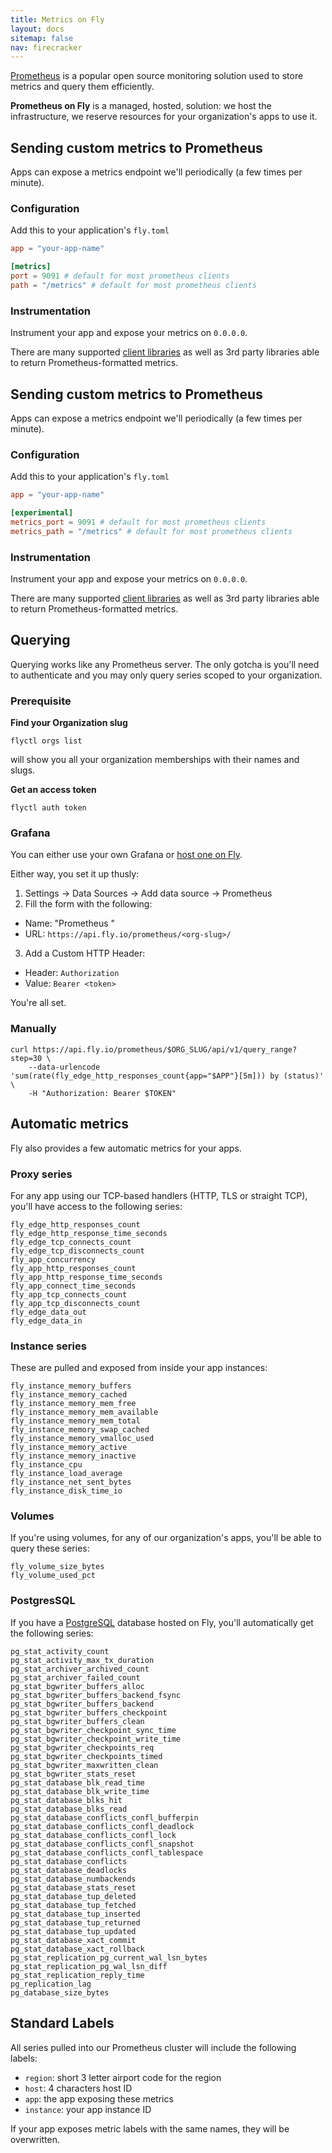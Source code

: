 ```yaml
---
title: Metrics on Fly
layout: docs
sitemap: false
nav: firecracker
---
```


[Prometheus](https://prometheus.io) is a popular open source monitoring solution used to store metrics and query them efficiently.

**Prometheus on Fly** is a managed, hosted, solution: we host the infrastructure, we reserve resources for your organization's apps to use it.

## Sending custom metrics to Prometheus

Apps can expose a metrics endpoint we'll periodically (a few times per minute).

### Configuration

Add this to your application's `fly.toml`

```toml
app = "your-app-name"

[metrics]
port = 9091 # default for most prometheus clients
path = "/metrics" # default for most prometheus clients
```

### Instrumentation

Instrument your app and expose your metrics on `0.0.0.0`.

There are many supported [client libraries](https://prometheus.io/docs/instrumenting/clientlibs/) as well as 3rd party libraries able to return Prometheus-formatted metrics.

## Sending custom metrics to Prometheus

Apps can expose a metrics endpoint we'll periodically (a few times per minute).

### Configuration

Add this to your application's `fly.toml`

```toml
app = "your-app-name"

[experimental]
metrics_port = 9091 # default for most prometheus clients
metrics_path = "/metrics" # default for most prometheus clients
```

### Instrumentation

Instrument your app and expose your metrics on `0.0.0.0`.

There are many supported [client libraries](https://prometheus.io/docs/instrumenting/clientlibs/) as well as 3rd party libraries able to return Prometheus-formatted metrics.

## Querying

Querying works like any Prometheus server. The only gotcha is you'll need to authenticate and you may only query series scoped to your organization.

### Prerequisite

**Find your Organization slug**

```
flyctl orgs list
```

 will show you all your organization memberships with their names and slugs.

**Get an access token**

```
flyctl auth token
```

### Grafana

You can either use your own Grafana or [host one on Fly](https://github.com/fly-apps/grafana).

Either way, you set it up thusly:

1. Settings -> Data Sources -> Add data source -> Prometheus
2. Fill the form with the following:
  - Name: "Prometheus <My Organization>"
  - URL: `https://api.fly.io/prometheus/<org-slug>/`
3. Add a Custom HTTP Header:
  - Header: `Authorization`
  - Value: `Bearer <token>`

You're all set.

### Manually

```shell
curl https://api.fly.io/prometheus/$ORG_SLUG/api/v1/query_range?step=30 \
	--data-urlencode 'sum(rate(fly_edge_http_responses_count{app="$APP"}[5m])) by (status)' \
	-H "Authorization: Bearer $TOKEN"
```

## Automatic metrics

Fly also provides a few automatic metrics for your apps.

### Proxy series

For any app using our TCP-based handlers (HTTP, TLS or straight TCP), you'll have access to the following series:

```
fly_edge_http_responses_count
fly_edge_http_response_time_seconds
fly_edge_tcp_connects_count
fly_edge_tcp_disconnects_count
fly_app_concurrency
fly_app_http_responses_count
fly_app_http_response_time_seconds
fly_app_connect_time_seconds
fly_app_tcp_connects_count
fly_app_tcp_disconnects_count
fly_edge_data_out
fly_edge_data_in
```

### Instance series

These are pulled and exposed from inside your app instances:

```
fly_instance_memory_buffers
fly_instance_memory_cached
fly_instance_memory_mem_free
fly_instance_memory_mem_available
fly_instance_memory_mem_total
fly_instance_memory_swap_cached
fly_instance_memory_vmalloc_used
fly_instance_memory_active
fly_instance_memory_inactive
fly_instance_cpu
fly_instance_load_average
fly_instance_net_sent_bytes
fly_instance_disk_time_io
```

### Volumes

If you're using volumes, for any of our organization's apps, you'll be able to query these series:

```
fly_volume_size_bytes
fly_volume_used_pct
```

### PostgresSQL

If you have a [PostgreSQL](https://fly.io/docs/reference/postgres/) database hosted on Fly, you'll automatically get the following series:

```
pg_stat_activity_count
pg_stat_activity_max_tx_duration
pg_stat_archiver_archived_count
pg_stat_archiver_failed_count
pg_stat_bgwriter_buffers_alloc
pg_stat_bgwriter_buffers_backend_fsync
pg_stat_bgwriter_buffers_backend
pg_stat_bgwriter_buffers_checkpoint
pg_stat_bgwriter_buffers_clean
pg_stat_bgwriter_checkpoint_sync_time
pg_stat_bgwriter_checkpoint_write_time
pg_stat_bgwriter_checkpoints_req
pg_stat_bgwriter_checkpoints_timed
pg_stat_bgwriter_maxwritten_clean
pg_stat_bgwriter_stats_reset
pg_stat_database_blk_read_time
pg_stat_database_blk_write_time
pg_stat_database_blks_hit
pg_stat_database_blks_read
pg_stat_database_conflicts_confl_bufferpin
pg_stat_database_conflicts_confl_deadlock
pg_stat_database_conflicts_confl_lock
pg_stat_database_conflicts_confl_snapshot
pg_stat_database_conflicts_confl_tablespace
pg_stat_database_conflicts
pg_stat_database_deadlocks
pg_stat_database_numbackends
pg_stat_database_stats_reset
pg_stat_database_tup_deleted
pg_stat_database_tup_fetched
pg_stat_database_tup_inserted
pg_stat_database_tup_returned
pg_stat_database_tup_updated
pg_stat_database_xact_commit
pg_stat_database_xact_rollback
pg_stat_replication_pg_current_wal_lsn_bytes
pg_stat_replication_pg_wal_lsn_diff
pg_stat_replication_reply_time
pg_replication_lag
pg_database_size_bytes
```

## Standard Labels

All series pulled into our Prometheus cluster will include the following labels:

- `region`: short 3 letter airport code for the region
- `host`: 4 characters host ID
- `app`: the app exposing these metrics
- `instance`: your app instance ID

If your app exposes metric labels with the same names, they will be overwritten.

